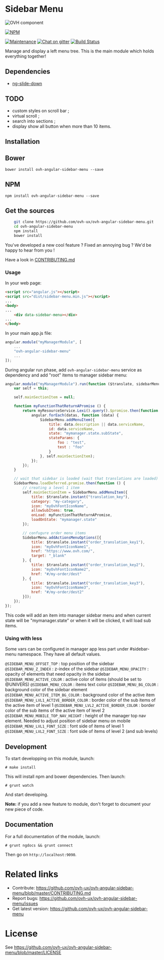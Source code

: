 # Sidebar Menu

![OVH component](https://user-images.githubusercontent.com/3379410/27423240-3f944bc4-5731-11e7-87bb-3ff603aff8a7.png)

[![NPM](https://nodei.co/npm/ovh-angular-sidebar-menu.png?downloads=true&downloadRank=true&stars=true)](https://nodei.co/npm/ovh-angular-sidebar-menu/)

[![Maintenance](https://img.shields.io/maintenance/yes/2018.svg)]() [![Chat on gitter](https://img.shields.io/gitter/room/ovh/ux.svg)](https://gitter.im/ovh/ux) [![Build Status](https://travis-ci.org/ovh/ovh-angular-sidebar-menu.svg)](https://travis-ci.org/ovh/ovh-angular-sidebar-menu)

Manage and display a left menu tree. This is the main module which holds everything together!

## Dependencies
- [ng-slide-down](https://github.com/TheRusskiy/ng-slide-down)

## TODO

- custom styles on scroll bar ;
- virtual scroll ;
- search into sections ;
- display show all button when more than 10 items.

## Installation

## Bower

    bower install ovh-angular-sidebar-menu --save

## NPM

    npm install ovh-angular-sidebar-menu --save

## Get the sources

```bash
    git clone https://github.com/ovh-ux/ovh-angular-sidebar-menu.git
    cd ovh-angular-sidebar-menu
    npm install
    bower install
```

You've developed a new cool feature ? Fixed an annoying bug ? We'd be happy
to hear from you !

Have a look in [CONTRIBUTING.md](https://github.com/ovh-ux/ovh-angular-sidebar-menu/blob/master/CONTRIBUTING.md)

### Usage

In your web page:

```html
<script src="angular.js"></script>
<script src="dist/sidebar-menu.min.js"></script>
...
<body>
...
    <div data-sidebar-menu></div>
...
</body>
```

In your main app.js file:

```javascript
angular.module("myManagerModule", [
    ...
    "ovh-angular-sidebar-menu"
    ...
]);
```

During angular run phase, add ``ovh-angular-sidebar-menu`` service as dependency and add "root" items to manager sidebar menu:

```javascript
angular.module("myManagerModule").run(function ($translate, sidebarMenu, myResourceService) {
    var self = this;

    self.mainSectionItem = null;

    function myFunctionThatReturnAPromise () {
        return myResourceService.Lexi().query().$promise.then(function (datas) {
            angular.forEach(datas, function (data) {
                SidebarMenu.addMenuItem({
                    title: data.description || data.serviceName,
                    id: data.serviceName,
                    state: "mymanager.state.subState",
                    stateParams: {
                        foo : "test",
                        test : "foo"
                    }
                }, self.mainSectionItem);
            });
        });
    }

    // wait that sidebar is loaded (wait that translations are loaded)
    SidebarMenu.loadDeferred.promise.then(function () {
        // creating a level 1 item
        self.mainSectionItem = SidebarMenu.addMenuItem({
            title: $translate.instant("translation_key"),
            category: "my-category",
            icon: "myOvhFontIconName",
            allowSubItems: true,
            onLoad: myFunctionThatReturnAPromise,
            loadOnState: "mymanager.state"
        });

        // confugure order menu items
        SidebarMenu.addActionsMenuOptions([{
            title: $translate.instant("order_translation_key1"),
            icon: "myOvhFontIconName1",
            href: "https://www.ovh.com/",
            target: "_blank"
        }, {
            title: $translate.instant("order_translation_key2"),
            icon: "myOvhFontIconName2",
            href: "#/my-order/dest"
        }, {
            title: $translate.instant("order_translation_key3"),
            icon: "myOvhFontIconName3",
            href: "#/my-order/dest2"
        }]);
    });
});
```

This code will add an item into manager sidebar menu and when current state will be "mymanager.state" or when it will be clicked, it will load sub items.

### Using with less

Some vars can be configured in manager app less part under #sidebar-menu namespace. They have all default values.

```@SIDEBAR_MENU_OFFSET_TOP``` : top position of the sidebar
```@SIDEBAR_MENU_Z_INDEX``` : z-index of the sidebar
```@SIDEBAR_MENU_OPACITY``` : opacity of elements that need opacity in the sidebar
```@SIDEBAR_MENU_ACTIVE_COLOR``` : active color of items (should be set to @UNIVERS)
```@SIDEBAR_MENU_COLOR``` : items text color
```@SIDEBAR_MENU_BG_COLOR``` : background color of the sidebar element
```@SIDEBAR_MENU_ACTIVE_ITEM_BG_COLOR```       : background color of the active item
```@SIDEBAR_MENU_LVL1_ACTIVE_BORDER_COLOR```   : border color of the sub items of the active item of level 1
```@SIDEBAR_MENU_LVL2_ACTIVE_BORDER_COLOR```   : border color of the sub items of the active item of level 2
```@SIDEBAR_MENU_MOBILE_TOP_NAV_HEIGHT```      : height of the manager top nav element. Needed to adjust position of sidebar menu on mobile
```@SIDEBAR_MENU_LVL1_FONT_SIZE```             : font side of items of level 1
```@SIDEBAR_MENU_LVL2_FONT_SIZE```             : font side of items of level 2 (and sub levels)

## Development

To start developping on this module, launch:

```
# make install
```

This will install npm and bower dependencies. Then launch:

```
# grunt watch
```

And start developing.

**Note:** if you add a new feature to module, don't forget to document your new piece of code.

## Documentation

For a full documentation of the module, launch:

```
# grunt ngdocs && grunt connect
```

Then go on `http://localhost:9090`.

# Related links

 * Contribute: https://github.com/ovh-ux/ovh-angular-sidebar-menu/blob/master/CONTRIBUTING.md
 * Report bugs: https://github.com/ovh-ux/ovh-angular-sidebar-menu/issues
 * Get latest version: https://github.com/ovh-ux/ovh-angular-sidebar-menu

# License

See https://github.com/ovh-ux/ovh-angular-sidebar-menu/blob/master/LICENSE
